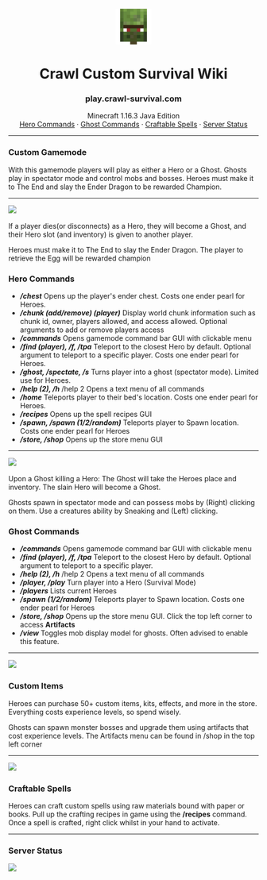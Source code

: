 <p align="center">
  <a href="https://www.crawl-survival.com/">
    <img src="https://github.com/danthemanzx/crawl-custom-survival/blob/main/media/server-icon.png?raw=true" alt="Crawl Custom Survival Wiki" width=72 height=72>
  </a>

  <h1 align="center">Crawl Custom Survival Wiki</h1>
  <h3 align="center">play.crawl-survival.com</h3>
  <p align="center">
    Minecraft 1.16.3 Java Edition
    <br>
    <a href="https://www.crawl-survival.com/wiki/#hero-commands">Hero Commands</a>
     ·
    <a href="https://www.crawl-survival.com/wiki/#ghost-commands">Ghost Commands</a>
     ·
    <a href="https://www.crawl-survival.com/wiki/#craftable-spells">Craftable Spells</a>
	 ·
    <a href="https://www.crawl-survival.com/wiki/#server-status">Server Status</a>
  </p>
</p>

***
### Custom Gamemode
With this gamemode players will play as either a Hero or a Ghost. Ghosts play in spectator mode and control mobs and bosses. Heroes must make it to The End and slay the Ender Dragon to be rewarded Champion.

***

![](https://minecraftskinstealer.com/achievement/35/Heroes/Up+to+10+Heroes)

If a player dies(or disconnects) as a Hero, they will become a Ghost, and their Hero slot (and inventory) is given to another player.

Heroes must make it to The End to slay the Ender Dragon. The player to retrieve the Egg will be rewarded champion
### Hero Commands
* **_/chest_**
Opens up the player's ender chest. Costs one ender pearl for Heroes.
* **_/chunk (add/remove) (player)_**
Display world chunk information such as chunk id, owner, players allowed, and access allowed.
Optional arguments to add or remove players access
* **_/commands_**
Opens gamemode command bar GUI with clickable menu
* **_/find (player), /f, /tpa_**
Teleport to the closest Hero by default. Optional argument to teleport to a specific player. Costs one ender pearl for Heroes.
* **_/ghost, /spectate, /s_**
Turns player into a ghost (spectator mode). Limited use for Heroes.
* **_/help (2), /h_**
/help 2 Opens a text menu of all commands
* **_/home_**
Teleports player to their bed's location. Costs one ender pearl for Heroes.
* **_/recipes_**
Opens up the spell recipes GUI
* **_/spawn, /spawn (1/2/random)_**
Teleports player to Spawn location. Costs one ender pearl for Heroes
* **_/store, /shop_**
Opens up the store menu GUI

***
![](https://minecraftskinstealer.com/achievement/4/Ghosts/Up+to+30+Ghosts)

Upon a Ghost killing a Hero: The Ghost will take the Heroes place and inventory. The slain Hero will become a Ghost.

Ghosts spawn in spectator mode and can possess mobs by (Right) clicking on them. Use a creatures ability by Sneaking and (Left) clicking.
### Ghost Commands
* **_/commands_**
Opens gamemode command bar GUI with clickable menu
* **_/find (player), /f, /tpa_**
Teleport to the closest Hero by default. Optional argument to teleport to a specific player.
* **_/help (2), /h_**
/help 2 Opens a text menu of all commands
* **_/player, /play_**
Turn player into a Hero (Survival Mode)
* **_/players_**
Lists current Heroes
* **_/spawn (1/2/random)_**
Teleports player to Spawn location. Costs one ender pearl for Heroes
* **_/store, /shop_**
Opens up the store menu GUI. Click the top left corner to access **Artifacts**
* **_/view_**
Toggles mob display model for ghosts. Often advised to enable this feature.

***
![](https://minecraftskinstealer.com/achievement/17/Server+Store/Custom+artifacts+%26+items)

### Custom Items
Heroes can purchase 50+ custom items, kits, effects, and more in the store. Everything costs experience levels, so spend wisely. 

Ghosts can spawn monster bosses and upgrade them using artifacts that cost experience levels.
The Artifacts menu can be found in /shop in the top left corner

***
![](https://minecraftskinstealer.com/achievement/19/Craftable+Spells/Using+craftable+spells)

### Craftable Spells
Heroes can craft custom spells using raw materials bound with paper or books. Pull up the crafting recipes in game using the **/recipes** command. Once a spell is crafted, right click whilst in your hand to activate.

***
### Server Status
![](https://camo.githubusercontent.com/5032f4f77c432e23d79f3f3cc30d35cbaa7438a76efda32f89997e6a975fcc08/687474703a2f2f7374617475732e6d636c6976652e65752f4d696e656372616674253230312e31362e332532304a61766125323045646974696f6e2f706c61792e637261776c2d737572766976616c2e636f6d2f32353536352f62616e6e65722e706e67)